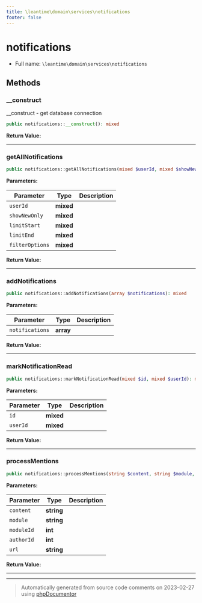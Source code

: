```yaml
---
title: \leantime\domain\services\notifications
footer: false
---
```


# notifications





* Full name: `\leantime\domain\services\notifications`



## Methods

### __construct

__construct - get database connection

```php
public notifications::__construct(): mixed
```









**Return Value:**





---
### getAllNotifications



```php
public notifications::getAllNotifications(mixed $userId, mixed $showNewOnly, mixed $limitStart, mixed $limitEnd = 100, mixed $filterOptions = array()): mixed
```








**Parameters:**

| Parameter | Type | Description |
|-----------|------|-------------|
| `userId` | **mixed** |  |
| `showNewOnly` | **mixed** |  |
| `limitStart` | **mixed** |  |
| `limitEnd` | **mixed** |  |
| `filterOptions` | **mixed** |  |


**Return Value:**





---
### addNotifications



```php
public notifications::addNotifications(array $notifications): mixed
```








**Parameters:**

| Parameter | Type | Description |
|-----------|------|-------------|
| `notifications` | **array** |  |


**Return Value:**





---
### markNotificationRead



```php
public notifications::markNotificationRead(mixed $id, mixed $userId): mixed
```








**Parameters:**

| Parameter | Type | Description |
|-----------|------|-------------|
| `id` | **mixed** |  |
| `userId` | **mixed** |  |


**Return Value:**





---
### processMentions



```php
public notifications::processMentions(string $content, string $module, int $moduleId, int $authorId, string $url): void
```








**Parameters:**

| Parameter | Type | Description |
|-----------|------|-------------|
| `content` | **string** |  |
| `module` | **string** |  |
| `moduleId` | **int** |  |
| `authorId` | **int** |  |
| `url` | **string** |  |


**Return Value:**





---


---
> Automatically generated from source code comments on 2023-02-27 using [phpDocumentor](http://www.phpdoc.org/)
